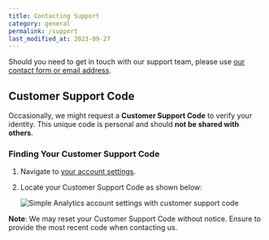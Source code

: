 ```yaml
---
title: Contacting Support
category: general
permalink: /support
last_modified_at: 2023-09-27
---
```


Should you need to get in touch with our support team, please use [our contact form or email address](https://simpleanalytics.com/contact). 

## Customer Support Code

Occasionally, we might request a **Customer Support Code** to verify your identity. This unique code is personal and should **not be shared with others**.

### Finding Your Customer Support Code

1. Navigate to [your account settings](https://simpleanalytics.com/account#support).
2. Locate your Customer Support Code as shown below:

   <img class="border" src="https://assets.simpleanalytics.com/docs/account/customer-support-code.png" alt="Simple Analytics account settings with customer support code">

**Note**: We may reset your Customer Support Code without notice. Ensure to provide the most recent code when contacting us.
